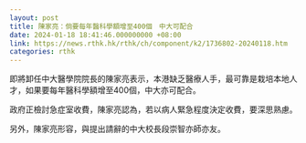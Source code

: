 ```yaml
---
layout: post
title: 陳家亮：倘要每年醫科學額增至400個　中大可配合
date: 2024-01-18 18:41:46.000000000 +08:00
link: https://news.rthk.hk/rthk/ch/component/k2/1736802-20240118.htm
categories: rthk
---
```


即將卸任中大醫學院院長的陳家亮表示，本港缺乏醫療人手，最可靠是栽培本地人才，如果要每年醫科學額增至400個，中大亦可配合。

政府正檢討急症室收費，陳家亮認為，若以病人緊急程度決定收費，要深思熟慮。

另外，陳家亮形容，與提出請辭的中大校長段崇智亦師亦友。
